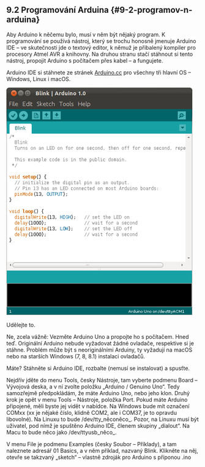 ## 9.2 Programování Arduina {#9-2-programov-n-arduina}

Aby Arduino k něčemu bylo, musí v něm být nějaký program. K programování se používá nástroj, který se trochu honosně jmenuje Arduino IDE – ve skutečnosti jde o textový editor, k němuž je přibalený kompiler pro procesory Atmel AVR a knihovny. Na druhou stranu stačí stáhnout si tento nástroj, propojit Arduino s počítačem přes kabel – a fungujete.

Arduino IDE si stáhnete ze stránek [Arduino.cc](http://Arduino.cc) pro všechny tři hlavní OS – Windows, Linux i macOS.

![109-1.png](images/000276.png)

Udělejte to.

Ne, zcela vážně: Vezměte Arduino Uno a propojte ho s počítačem. Hned teď. Originální Arduino nebude vyžadovat žádné ovladače, respektive si je stáhne. Problém může být s neoriginálními Arduiny, ty vyžadují na macOS nebo na starších Windows (7, 8, 8.1) instalaci ovladačů.

Máte? Stáhněte si Arduino IDE, rozbalte (nemusí se instalovat) a spusťte.

Nejdřív jděte do menu Tools, česky Nástroje, tam vyberte podmenu Board – Vývojová deska, a v ní zvolte položku „Arduino / Genuino Uno“. Tedy samozřejmě předpokládám, že máte Arduino Uno, nebo jeho klon. Druhý krok je opět v menu Tools – Nástroje, položka Port. Pokud máte Arduino připojené, měli byste jej vidět v nabídce. Na Windows bude mít označení COMxx (xx je nějaké číslo, klidně COM2, ale i COM37, je to opravdu libovolné). Na Linuxu to bude /dev/tty_něconěco_. Pozor, na Linuxu musí být uživatel, pod nímž je spuštěno Arduino IDE, členem skupiny „dialout“. Na Macu to bude něco jako /dev/ttyusb_něco_.

V menu File je podmenu Examples (česky Soubor – Příklady), a tam naleznete adresář 01 Basics, a v něm příklad, nazvaný Blink. Klikněte na něj, otevře se takzvaný „sketch“ – vlastně zdroják pro Arduino s příponou .ino